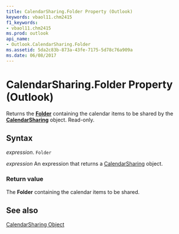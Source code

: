 ```yaml
---
title: CalendarSharing.Folder Property (Outlook)
keywords: vbaol11.chm2415
f1_keywords:
- vbaol11.chm2415
ms.prod: outlook
api_name:
- Outlook.CalendarSharing.Folder
ms.assetid: 5da2c83b-873a-43fe-7175-5d78c76a909a
ms.date: 06/08/2017
---
```



# CalendarSharing.Folder Property (Outlook)

Returns the  **[Folder](Outlook.Folder.md)** containing the calendar items to be shared by the **[CalendarSharing](Outlook.CalendarSharing.md)** object. Read-only.


## Syntax

 _expression_. `Folder`

 _expression_ An expression that returns a [CalendarSharing](./Outlook.CalendarSharing.md) object.


### Return value

The  **Folder** containing the calendar items to be shared.


## See also


[CalendarSharing Object](Outlook.CalendarSharing.md)

